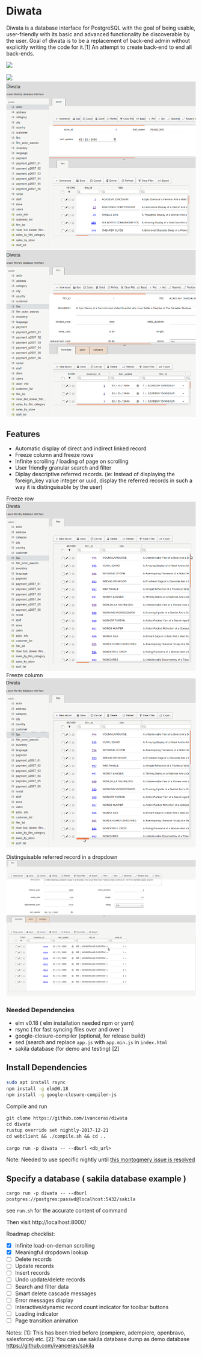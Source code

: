 # Diwata 
Diwata is a database interface for PostgreSQL with the goal of being usable, user-friendly with its basic and advanced functionality be discoverable by the user.
Goal of diwata is to be a replacement of back-end admin without explicitly writing the code for it.[1]
An attempt to create back-end to end all back-ends.

[![](https://travis-ci.org/ivanceras/diwata.svg?branch=master)](https://travis-ci.org/ivanceras/diwata)


![](https://raw.githubusercontent.com/ivanceras/diwata/master/diwata1.png)
![](https://github.com/ivanceras/ivanceras.github.io/blob/master/diwata/diwata3.png)
![](https://github.com/ivanceras/ivanceras.github.io/blob/master/diwata/diwata4.png)


## Features
- Automatic display of direct and indirect linked record
- Freeze column and freeze rows
- Infinite scrolling / loading of page on scrolling
- User friendly granular search and filter
- Diplay descriptive referred records. (ie: Instead of displaying the foreign_key value integer or uuid, display the referred records in such a way it is distinguisable by the user)

Freeze row
![](https://raw.githubusercontent.com/ivanceras/ivanceras.github.io/master/diwata/diwata-freeze-row.gif)
Freeze column
![](https://raw.githubusercontent.com/ivanceras/ivanceras.github.io/master/diwata/diwata-freeze-column.gif)

Distinguisable referred record in a dropdown
![](https://raw.githubusercontent.com/ivanceras/ivanceras.github.io/master/diwata/meaningful-dropdown.gif)

### Needed Dependencies
- elm v0.18 ( elm installation needed npm or yarn)
- rsync  ( for fast syncing files over and over )
- google-closure-compiler (optional, for release build)
- sed (search and replace `app.js` with `app.min.js` in `index.html`
- sakila database (for demo and testing) [2]

## Install Dependencies 
```sh
sudo apt install rsync
npm install -g elm@0.18
npm install -g google-closure-compiler-js

```


Compile and run 
```
git clone https://github.com/ivanceras/diwata
cd diwata
rustup override set nightly-2017-12-21
cd webclient && ./compile.sh && cd ..

cargo run -p diwata -- --dburl <db_url>

```
Note: Needed to use specific nightly until [this montogmery issue is resolved](https://github.com/rust-lang/rust/issues/46936)

## Specify a database ( sakila database example )

```
cargo run -p diwata -- --dburl postgres://postgres:passwd@localhost:5432/sakila
```
see `run.sh` for the accurate content of command

Then visit http://localhost:8000/

Roadmap checklist:
- [X] Infinite load-on-deman scrolling
- [X] Meaningful dropdown lookup
- [ ] Delete records
- [ ] Update records
- [ ] Insert records
- [ ] Undo update/delete records
- [ ] Search and filter data
- [ ] Smart delete cascade messages
- [ ] Error messages display
- [ ] Interactive/dynamic record count indicator for toolbar buttons
- [ ] Loading indicator
- [ ] Page transition animation

Notes:
[1]: This has been tried before (compiere, adempiere, openbravo, salesforce) etc.
[2]: You can use sakila database dump as demo database https://github.com/ivanceras/sakila

